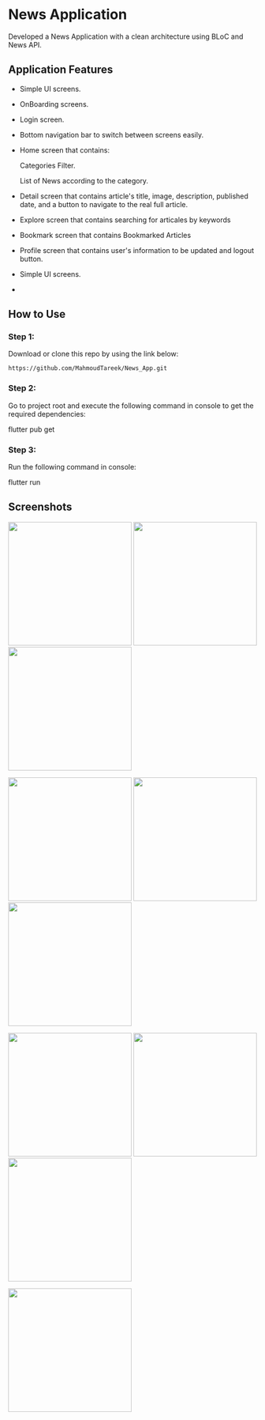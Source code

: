 # News Application

Developed a News Application with a clean architecture using BLoC and News API.

## Application Features

- Simple UI screens.

- OnBoarding screens.
  
- Login screen.
  
- Bottom navigation bar to switch between screens easily.
  
- Home screen that contains:
    
  Categories Filter.
  
  List of News according to the category.
  
- Detail screen that contains article's title, image, description, published date, and a button to navigate to the real full article.

- Explore screen that contains searching for articales by keywords
  
- Bookmark screen that contains Bookmarked Articles

- Profile screen that contains user's information to be updated and logout button.

- Simple UI screens.
- 
## How to Use

### Step 1:

Download or clone this repo by using the link below:

`https://github.com/MahmoudTareek/News_App.git`

### Step 2:

Go to project root and execute the following command in console to get the required dependencies:

  flutter pub get 

### Step 3:

Run the following command in console:

  flutter run

    

## Screenshots
  
<p>
  <img src="assets/Screenshots/1.jpeg" width="250"/>
  <img src="assets/Screenshots/2.jpeg" width="250"/>
  <img src="assets/Screenshots/3.jpeg" width="250"/>
</p>

  
<p>
  <img src="assets/Screenshots/4.jpeg" width="250"/>
  <img src="assets/Screenshots/5.jpeg" width="250"/>
  <img src="assets/Screenshots/6.jpeg" width="250"/>
</p>

  
<p>
  <img src="assets/Screenshots/7.jpeg" width="250"/>
  <img src="assets/Screenshots/8.jpeg" width="250"/>
  <img src="assets/Screenshots/9.jpeg" width="250"/>
</p>

<p>
  <img src="assets/Screenshots/10.jpeg" width="250"/>
</p>
